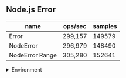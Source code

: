 ## Node.js Error

|name|ops/sec|samples|
|-|-|-|
|Error|299,157|149579|
|NodeError|296,979|148490|
|NodeError Range|305,280|152641|


<details>
<summary>Environment</summary>

* __Machine:__ linux x64 | 4 vCPUs | 15.2GB Mem
* __Run:__ Thu May 09 2024 21:26:41 GMT+0000 (Coordinated Universal Time)
</details>

<!--
{"environment":{"platform":"linux","arch":"x64","cpus":4,"totalMemory":15.245216369628906},"benchmarks":[{"name":"Error","opsSec":299157.8406604252,"samples":149579},{"name":"NodeError","opsSec":296979.2018819896,"samples":148490},{"name":"NodeError Range","opsSec":305280.6178209943,"samples":152641}]}-->
